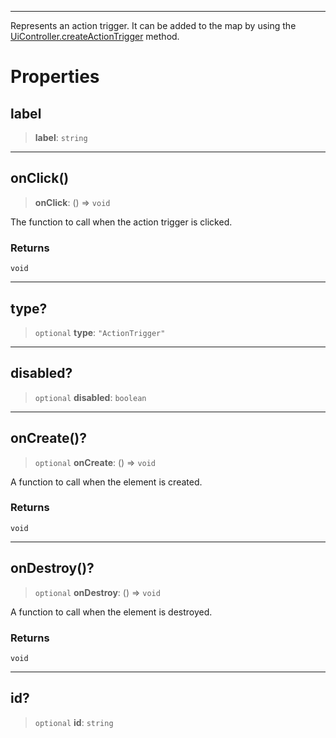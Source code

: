 ***

Represents an action trigger.
It can be added to the map by using the [UiController.createActionTrigger](UiController.md#createactiontrigger) method.

# Properties

## label

> **label**: `string`

***

## onClick()

> **onClick**: () => `void`

The function to call when the action trigger is clicked.

### Returns

`void`

***

## type?

> `optional` **type**: `"ActionTrigger"`

***

## disabled?

> `optional` **disabled**: `boolean`

***

## onCreate()?

> `optional` **onCreate**: () => `void`

A function to call when the element is created.

### Returns

`void`

***

## onDestroy()?

> `optional` **onDestroy**: () => `void`

A function to call when the element is destroyed.

### Returns

`void`

***

## id?

> `optional` **id**: `string`
